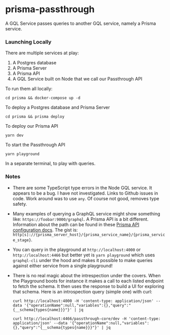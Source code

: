 # prisma-passthrough

A GQL Service passes queries to another GQL service, namely a Prisma service.

### Launching Locally

There are multiple services at play:

  1.  A Postgres database
  2.  A Prisma Server
  3.  A Prisma API
  4.  A GQL Service built on Node that we call our Passthrough API

To run them all locally:

```
cd prisma && docker-compose up -d
```

To deploy a Postgres database and Prisma Server

```
cd prisma && prisma deploy
```

To deploy our Prisma API

```
yarn dev
```
To start the Passthrough API

```
yarn playground
```

In a separate terminal, to play with queries.

### Notes

- There are some TypeScript type errors in the Node GQL service. It appears to be a bug. I have not investigated. Links to Github issues in code. Work around was to use `any`. Of course not good, removes type safety.

- Many examples of querying a GraphQL service might show something like: `https://foobar:9000/graphql`. A Prisma API is a bit different. Information about the path can be found in these [Prisma API configuration docs](<https://www.prisma.io/docs/reference/service-configuration/prisma.yml/yaml-structure-ufeshusai8#endpoint-(optional)>). The gist is: `http[s]://{prisma_server_host}/{prisma_service_name}/{prisma_service_stage}`.

- You can query in the playground at `http://localhost:4000` or `http://localhost:4466` but better yet is `yarn playground` which uses `graphql-cli` under the hood and makes it possible to make queries against either service from a single playground!

- There is no real magic about the intrespection under the covers. When the Playground boots for instance it makes a call to each listed endpoint to fetch the schema. It then uses the response to build a UI for exploring that schema. Here is an introspection query (simple one) with curl:

  ```
  curl http://localhost:4000 -H 'content-type: application/json' --data '{"operationName":null,"variables":{},"query":"{__schema{types{name}}}"}' | jq
  ```

  ```
  curl http://localhost:4466/passthrough-core/dev -H 'content-type: application/json' --data '{"operationName":null,"variables":{},"query":"{__schema{types{name}}}"}' | jq
  ```
